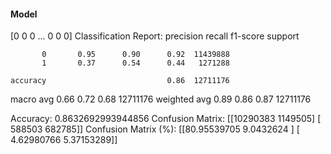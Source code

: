#### Model
[0 0 0 ... 0 0 0]
Classification Report:
              precision    recall  f1-score   support

           0       0.95      0.90      0.92  11439888
           1       0.37      0.54      0.44   1271288

    accuracy                           0.86  12711176
   macro avg       0.66      0.72      0.68  12711176
weighted avg       0.89      0.86      0.87  12711176

Accuracy: 0.8632692993944856
Confusion Matrix:
[[10290383  1149505]
 [  588503   682785]]
Confusion Matrix (%):
[[80.95539705  9.0432624 ]
 [ 4.62980766  5.37153289]]
